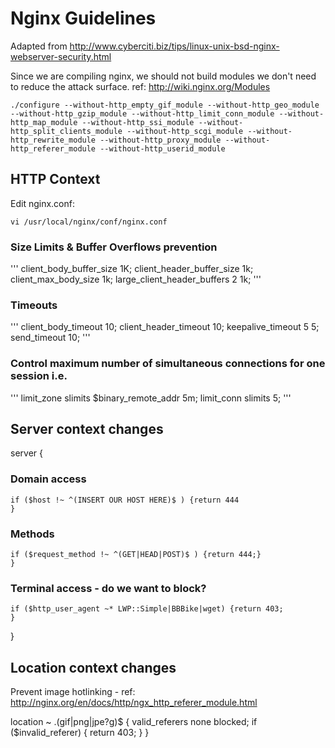 
# Nginx Guidelines

Adapted from http://www.cyberciti.biz/tips/linux-unix-bsd-nginx-webserver-security.html

Since we are compiling nginx, we should not build modules we don't need to reduce the attack surface. ref: http://wiki.nginx.org/Modules 

```
./configure --without-http_empty_gif_module --without-http_geo_module --without-http_gzip_module --without-http_limit_conn_module --without-http_map_module --without-http_ssi_module --without-http_split_clients_module --without-http_scgi_module --without-http_rewrite_module --without-http_proxy_module --without-http_referer_module --without-http_userid_module
```

## HTTP Context

Edit nginx.conf:

    vi /usr/local/nginx/conf/nginx.conf
 
### Size Limits & Buffer Overflows prevention

'''
client_body_buffer_size  1K;
client_header_buffer_size 1k;
client_max_body_size 1k;
large_client_header_buffers 2 1k;
'''

### Timeouts

'''
client_body_timeout   10;
client_header_timeout 10;
keepalive_timeout     5 5;
send_timeout          10;
'''

### Control maximum number of simultaneous connections for one session i.e.

'''
limit_zone slimits $binary_remote_addr 5m;
limit_conn slimits 5;
'''

## Server context changes

server {

### Domain access

	if ($host !~ ^(INSERT OUR HOST HERE)$ ) {return 444
	}

### Methods

	if ($request_method !~ ^(GET|HEAD|POST)$ ) {return 444;}
	}

### Terminal access - do we want to block?

	if ($http_user_agent ~* LWP::Simple|BBBike|wget) {return 403;
	}
}

## Location context changes

Prevent image hotlinking - ref: http://nginx.org/en/docs/http/ngx_http_referer_module.html

location ~ .(gif|png|jpe?g)$ {
	valid_referers none blocked; 
	if ($invalid_referer) {
	return   403;
	}
}